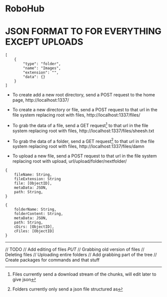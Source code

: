 # RoboHub

JSON FORMAT TO FOR EVERYTHING EXCEPT UPLOADS
============================================
```
[
    {
        "type": "folder",
        "name": "Images",
        "extension": "",
        "data": {}
    }
]
```

- To create add a new root directory, send a POST request to the home page, http://localhost:1337/

- To create a new directory or file, send a POST request to that url in the file system replacing root with files, http://localhost:1337/files/

- To grab the data of a file, send a GET request[^1] to that url in the file system replacing root with files, http://localhost:1337/files/sheesh.txt

- To grab the data of a folder, send a GET request[^2] to that url in the file system replacing root with files, http://localhost:1337/files/damn

- To upload a new file, send a POST request to that url in the file system replacing root with upload, url/upload/folder/nextfolder/

[^1]: Files currently send a download stream of the chunks, will edit later to give json
```
{
    fileName: String,
    fileExtension: String
    file: [ObjectID],
    metaData: JSON,
    path: String,
}
```

[^2]: Folders currently only send a json file structured as
```
{
    folderName: String,
    folderContent: String,
    metaData: JSON,
    path: String,
    cDirs: [ObjectID],
    cFiles: [ObjectID]
}
```

---

// TODO
// Add editing of files *PUT*
// Grabbing old version of files
// Deleting files
// Uploading entire folders
// Add grabbing part of the tree
// Create packages for commands and that stuff
